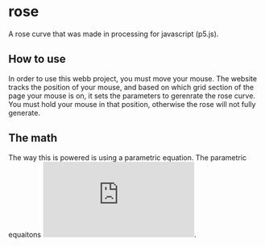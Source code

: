 # rose
A rose curve that was made in processing for javascript (p5.js).

## How to use
In order to use this webb project, you must move your mouse. The website tracks the position of your mouse, and based on which grid section of the page your mouse is on, it sets the parameters to gerenrate the rose curve. You must hold your mouse in that position, otherwise the rose will not fully generate.

## The math
The way this is powered is using a parametric equation. The parametric equaitons ![equation](http://www.sciweavers.org/tex2img.php?eq=x%3D%5Ccos%28k%5Ctheta%29%5Ccos%28%5Ctheta%29&bc=White&fc=Black&im=jpg&fs=12&ff=modern&edit=0).